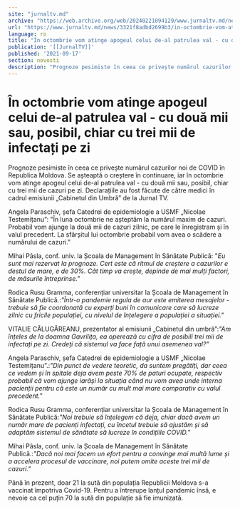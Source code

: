 ```yaml
---
site: "jurnaltv.md"
archive: "https://web.archive.org/web/20240221094129/www.jurnaltv.md/news/3321f8adbd2699b3/in-octombrie-vom-atinge-apogeul-celui-de-al-patrulea-val-cu-doua-mii-sau-posibil-chiar-cu-trei-mii-de-infectati-pe-"
url: "https://www.jurnaltv.md/news/3321f8adbd2699b3/in-octombrie-vom-atinge-apogeul-celui-de-al-patrulea-val-cu-doua-mii-sau-posibil-chiar-cu-trei-mii-de-infectati-pe-"
language: ro
title: "În octombrie vom atinge apogeul celui de-al patrulea val - cu două mii sau, posibil, chiar cu trei mii de infectați pe zi"
publication: '[[JurnalTV]]'
published: '2021-09-17'
section: novosti
description: "Prognoze pesimiste în ceea ce privește numărul cazurilor noi de COVID în Republica Moldova. Se așteaptă o creștere în continuare, iar în octombrie vom atinge apogeul celui de-al patrulea val - cu două mii sau, posibil, chiar cu trei mii de cazuri pe zi. Declarațiile au fost făcute de către medici în cadrul emisiunii „Cabinetul din Umbră” de la Jurnal TV."
---
```


# În octombrie vom atinge apogeul celui de-al patrulea val - cu două mii sau, posibil, chiar cu trei mii de infectați pe zi

Prognoze pesimiste în ceea ce privește numărul cazurilor noi de COVID în Republica Moldova. Se așteaptă o creștere în continuare, iar în octombrie vom atinge apogeul celui de-al patrulea val - cu două mii sau, posibil, chiar cu trei mii de cazuri pe zi. Declarațiile au fost făcute de către medici în cadrul emisiunii „Cabinetul din Umbră” de la Jurnal TV.

Angela Paraschiv, șefa Catedrei de epidemiologie a USMF „Nicolae Testemițanu”: "În luna octombrie ne așteptăm la numărul maxim de cazuri. Probabil vom ajunge la două mii de cazuri zilnic, pe care le înregistram și în valul precedent. La sfârșitul lui octombrie probabil vom avea o scădere a numărului de cazuri."

Mihai Pâsla, conf. univ. la Școala de Management în Sănătate Publică: "*Eu sunt mai rezervat la prognoze. Cert este că ritmul de creștere a cazurilor e destul de mare, e de 30%. Cât timp va crește, depinde de mai mulți factori, de măsurile întreprinse."*

Rodica Rusu Gramma, conferențiar universitar la Școala de Management în Sănătate Publică.:*"Într-o pandemie regula de aur este emiterea mesajelor - trebuie să fie coordonată cu experți buni în comunicare care să lucreze zilnic cu fricile populației, cu nivelul de înțelegere a populației a situației."*

VITALIE CĂLUGĂREANU, prezentator al emisiunii „Cabinetul din umbră”:*"Am înțeles de la doamna Gavrilița, ea operează cu cifra de posibili trei mii de infectați pe zi. Credeți că sistemul va face față unui asemenea val?"*

Angela Paraschiv, șefa Catedrei de epidemiologie a USMF „Nicolae Testemițanu”.:*"Din punct de vedere teoretic, da suntem pregătiți, dar ceea ce vedem și în spitale deja avem peste 70% de paturi ocupate, respectiv probabil că vom ajunge iarăși la situația când nu vom avea unde interna pacienții pentru că este un număr cu mult mai mare comparativ cu valul precedent."*

Rodica Rusu Gramma, conferențiar universitar la Școala de Management în Sănătate Publică:*"Noi trebuie să înțelegem că deja, chiar dacă avem un număr mare de pacienți infectați, cu încetul trebuie să ajustăm și să adaptăm sistemul de sănătate să lucreze în condițiile COVID."*

Mihai Pâsla, conf. univ. la Școala de Management în Sănătate Publică.:*"Dacă noi mai facem un efort pentru a convinge mai multă lume și a accelera procesul de vaccinare, noi putem omite aceste trei mii de cazuri."*

Până în prezent, doar 21 la sută din populația Republicii Moldova s-a vaccinat împotriva Covid-19. Pentru a întrerupe lanțul pandemic însă, e nevoie ca cel puțin 70 la sută din populație să fie imunizată.